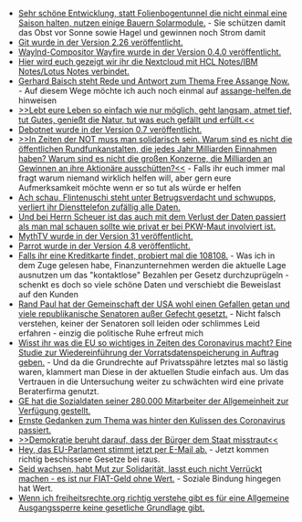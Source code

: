 * [Sehr schöne Entwicklung, statt Folienbogentunnel die nicht einmal eine Saison halten, nutzen einige Bauern Solarmodule.](https://www.sonnenseite.com/de/wirtschaft/himbeeren-unter-solarmodulen-statt-unter-folientunneln.html) - Sie schützen damit das Obst vor Sonne sowie Hagel und gewinnen noch Strom damit
* [Git wurde in der Version 2.26 veröffentlicht.](https://www.phoronix.com/scan.php?page=news_item&px=Git-2.26-Released)
* [Waylnd-Compositor Wayfire wurde in der Version 0.4.0 veröffentlicht.](https://www.pro-linux.de/news/1/27892/wayland-compositor-wayfire-040-freigegeben.html)
* [Hier wird euch gezeigt wir ihr die Nextcloud mit HCL Notes/IBM Notes/Lotus Notes verbindet.](https://nextcloud.com/blog/the-perfect-integration-of-nextcloud-in-hcl-notes-formerly-ibm-notes-or-lotus-notes/)
* [Gerhard Baisch steht Rede und Antwort zum Thema Free Assange Now.](https://weltnetz.tv/video/2302-free-assange-now) - Auf diesem Wege möchte ich auch noch einmal auf [assange-helfen.de](https://assange-helfen.de/) hinweisen
* [>>Lebt eure Leben so einfach wie nur möglich, geht langsam, atmet tief, tut Gutes, genießt die Natur, tut was euch gefällt und erfüllt.<<]()
* [Debotnet wurde in der Version 0.7 veröffentlicht.](https://www.ghacks.net/2020/03/22/latest-debotnet-release-features/)
* [>>In Zeiten der NOT muss man solidarisch sein. Warum sind es nicht die öffentlichen Rundfunkanstalten, die jedes Jahr Milliarden Einnahmen haben? Warum sind es nicht die großen Konzerne, die Milliarden an Gewinnen an ihre Aktionäre ausschütten?<<](https://netzfrauen.org/2020/03/22/cornavirus/) - Falls ihr euch immer mal fragt warum niemand wirklich helfen will, aber gern eure Aufmerksamkeit möchte wenn er so tut als würde er helfen
* [Ach schau, Flintenuschi steht unter Betrugsverdacht und schwupps, verliert ihr Diensttelefon zufällig alle Daten.](https://www.zeit.de/politik/deutschland/2020-01/berateraffaere-ursula-von-der-leyen-handydaten-geloescht)
* [Und bei Herrn Scheuer ist das auch mit dem Verlust der Daten passiert als man mal schauen sollte wie privat er bei PKW-Maut involviert ist.](https://www.tagesschau.de/inland/scheuer-handydaten-geloescht-101.html)
* [MythTV wurde in der Version 31 veröffentlicht.](https://www.phoronix.com/scan.php?page=news_item&px=MythTV-31-Released)
* [Parrot wurde in der Version 4.8 veröffentlicht.](https://parrotsec.org/blog/parrot-4.8-release-notes/)
* [Falls ihr eine Kreditkarte findet, probiert mal die 108108.](https://blog.fefe.de/?ts=a08611a1) - Was ich in dem Zuge gelesen habe, Finanzunternehmen werden die aktuelle Lage ausnutzen um das "kontaktlose" Bezahlen per Gesetz durchzuprügeln - schenkt es doch so viele schöne Daten und verschiebt die Beweislast auf den Kunden
* [Rand Paul hat der Gemeinschaft der USA wohl einen Gefallen getan und viele republikanische Senatoren außer Gefecht gesetzt.](https://blog.fefe.de/?ts=a086589f) - Nicht falsch verstehen, keiner der Senatoren soll leiden oder schlimmes Leid erfahren - einzig die politische Ruhe erfreut mich
* [Wisst ihr was die EU so wichtiges in Zeiten des Coronavirus macht? Eine Studie zur Wiedereinführung der Vorratsdatenspeicherung in Auftrag geben.](https://www.patrick-breyer.de/?p=590633) - Und da die Grundrechte auf Privatsspähre letztes mal so lästig waren, klammert man Diese in der aktuellen Studie einfach aus. Um das Vertrauen in die Untersuchung weiter zu schwächten wird eine private Beraterfirma genutzt.
* [GE hat die Sozialdaten seiner 280.000 Mitarbeiter der Allgemeinheit zur Verfügung gestellt.](https://www.bleepingcomputer.com/news/security/tech-giant-ge-discloses-data-breach-after-service-provider-hack/)
* [Ernste Gedanken zum Thema was hinter den Kulissen des Coronavirus passiert.](https://www.youtube.com/watch?v=aYZ2gVs9U7o)
* [>>Demokratie beruht darauf, dass der Bürger dem Staat misstraut<<](https://www.neues-deutschland.de/artikel/1134657.corona-und-buergerrechte-demokratie-beruht-darauf-dass-der-buerger-dem-staat-misstraut.html)
* [Hey, das EU-Parlament stimmt jetzt per E-Mail ab.](https://www.behoerden-spiegel.de/2020/03/24/eu-parlament-stimmt-per-e-mail-ab/) - Jetzt kommen richtig beschissene Gesetze bei raus.
* [Seid wachsen, habt Mut zur Solidarität, lasst euch nicht Verrückt machen - es ist nur FIAT-Geld ohne Wert.](https://youtu.be/aYZ2gVs9U7o?t=2283) - Soziale Bindung hingegen hat Wert.
* [Wenn ich freiheitsrechte.org richtig verstehe gibt es für eine Allgemeine Ausgangssperre keine gesetliche Grundlage gibt.](https://freiheitsrechte.org/corona-und-grundrechte/)
